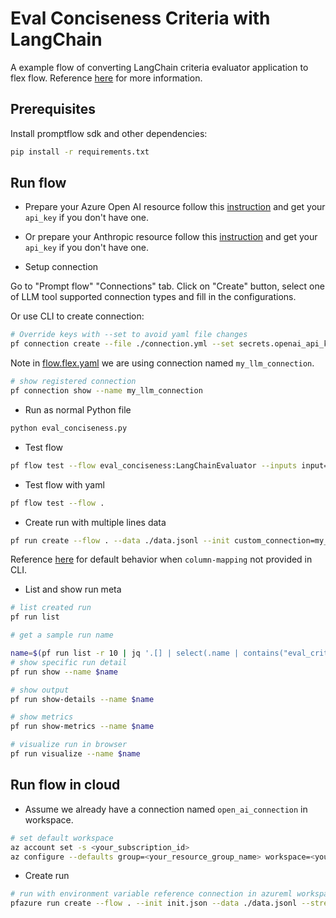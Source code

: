# Eval Conciseness Criteria with LangChain

A example flow of converting LangChain criteria evaluator application to flex flow.
Reference [here](https://python.langchain.com/docs/guides/productionization/evaluation/string/criteria_eval_chain/) for more information.

## Prerequisites

Install promptflow sdk and other dependencies:
```bash
pip install -r requirements.txt
```

## Run flow

- Prepare your Azure Open AI resource follow this [instruction](https://learn.microsoft.com/en-us/azure/cognitive-services/openai/how-to/create-resource?pivots=web-portal) and get your `api_key` if you don't have one.
- Or prepare your Anthropic resource follow this [instruction](https://python.langchain.com/docs/integrations/platforms/anthropic/) and get your `api_key` if you don't have one.

- Setup connection

Go to "Prompt flow" "Connections" tab. Click on "Create" button, select one of LLM tool supported connection types and fill in the configurations.

Or use CLI to create connection:

```bash
# Override keys with --set to avoid yaml file changes
pf connection create --file ./connection.yml --set secrets.openai_api_key=<your_api_key> configs.azure_endpoint=<your_api_base> --name my_llm_connection
```

Note in [flow.flex.yaml](flow.flex.yaml) we are using connection named `my_llm_connection`.
```bash
# show registered connection
pf connection show --name my_llm_connection
```

- Run as normal Python file
```bash
python eval_conciseness.py
```

- Test flow
```bash
pf flow test --flow eval_conciseness:LangChainEvaluator --inputs input="What's 2+2?" prediction="What's 2+2? That's an elementary question. The answer you're looking for is that two and two is four." --init custom_connection=my_llm_connection
```

- Test flow with yaml
```bash
pf flow test --flow .
```

- Create run with multiple lines data

```bash
pf run create --flow . --data ./data.jsonl --init custom_connection=my_llm_connection --stream
```

Reference [here](https://aka.ms/pf/column-mapping) for default behavior when `column-mapping` not provided in CLI.

- List and show run meta

```bash
# list created run
pf run list

# get a sample run name

name=$(pf run list -r 10 | jq '.[] | select(.name | contains("eval_criteria_with_langchain_")) | .name'| head -n 1 | tr -d '"')
# show specific run detail
pf run show --name $name

# show output
pf run show-details --name $name

# show metrics
pf run show-metrics --name $name

# visualize run in browser
pf run visualize --name $name
```

## Run flow in cloud

- Assume we already have a connection named `open_ai_connection` in workspace.

```bash
# set default workspace
az account set -s <your_subscription_id>
az configure --defaults group=<your_resource_group_name> workspace=<your_workspace_name>
```

- Create run

```bash
# run with environment variable reference connection in azureml workspace
pfazure run create --flow . --init init.json --data ./data.jsonl --stream
